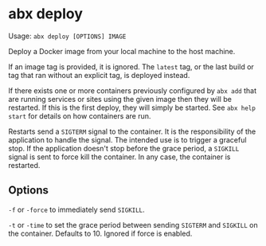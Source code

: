 # abx deploy

Usage: `abx deploy [OPTIONS] IMAGE`

Deploy a Docker image from your local machine to the host machine.

If an image tag is provided, it is ignored. The `latest` tag, or the last build
or tag that ran without an explicit tag, is deployed instead.

If there exists one or more containers previously configured by `abx add` that
are running services or sites using the given image then they will be
restarted. If this is the first deploy, they will simply be started. See `abx
help start` for details on how containers are run.

Restarts send a `SIGTERM` signal to the container. It is the responsibility of
the application to handle the signal. The intended use is to trigger a graceful
stop. If the application doesn't stop before the grace period, a `SIGKILL`
signal is sent to force kill the container. In any case, the container is
restarted.

## Options

`-f` or `-force` to immediately send `SIGKILL`.

`-t` or `-time` to set the grace period between sending `SIGTERM` and
`SIGKILL` on the container. Defaults to 10. Ignored if force is enabled.

